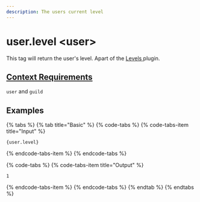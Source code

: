 ```yaml
---
description: The users current level
---
```


# user.level &lt;user&gt;

This tag will return the user's level. Apart of the [Levels ](../../plugins/levels.md)plugin.

## [Context Requirements](../tags.md#context-requirements)

`user` and `guild`

## Examples

{% tabs %}
{% tab title="Basic" %}
{% code-tabs %}
{% code-tabs-item title="Input" %}
```text
{user.level}
```
{% endcode-tabs-item %}
{% endcode-tabs %}

{% code-tabs %}
{% code-tabs-item title="Output" %}
```text
1
```
{% endcode-tabs-item %}
{% endcode-tabs %}
{% endtab %}
{% endtabs %}



